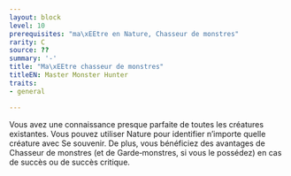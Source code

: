 ```yaml
---
layout: block
level: 10
prerequisites: "ma\xEEtre en Nature, Chasseur de monstres"
rarity: C
source: ??
summary: '-'
title: "Ma\xEEtre chasseur de monstres"
titleEN: Master Monster Hunter
traits:
- general

---
```


<p>Vous avez une connaissance presque parfaite de toutes les créatures existantes. Vous pouvez utiliser Nature pour identifier n’importe quelle créature avec Se souvenir. De plus, vous bénéficiez des avantages de Chasseur de monstres (et de Garde‑monstres, si vous le possédez) en cas de succès ou de succès critique.</p>